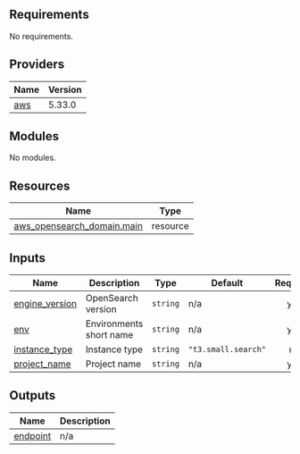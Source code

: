 <!-- BEGIN_TF_DOCS -->
## Requirements

No requirements.

## Providers

| Name | Version |
|------|---------|
| <a name="provider_aws"></a> [aws](#provider\_aws) | 5.33.0 |

## Modules

No modules.

## Resources

| Name | Type |
|------|------|
| [aws_opensearch_domain.main](https://registry.terraform.io/providers/hashicorp/aws/latest/docs/resources/opensearch_domain) | resource |

## Inputs

| Name | Description | Type | Default | Required |
|------|-------------|------|---------|:--------:|
| <a name="input_engine_version"></a> [engine\_version](#input\_engine\_version) | OpenSearch version | `string` | n/a | yes |
| <a name="input_env"></a> [env](#input\_env) | Environments short name | `string` | n/a | yes |
| <a name="input_instance_type"></a> [instance\_type](#input\_instance\_type) | Instance type | `string` | `"t3.small.search"` | no |
| <a name="input_project_name"></a> [project\_name](#input\_project\_name) | Project name | `string` | n/a | yes |

## Outputs

| Name | Description |
|------|-------------|
| <a name="output_endpoint"></a> [endpoint](#output\_endpoint) | n/a |
<!-- END_TF_DOCS -->